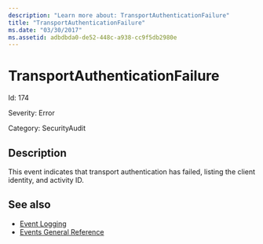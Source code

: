 ```yaml
---
description: "Learn more about: TransportAuthenticationFailure"
title: "TransportAuthenticationFailure"
ms.date: "03/30/2017"
ms.assetid: adbdbda0-de52-448c-a938-cc9f5db2980e
---
```

# TransportAuthenticationFailure

Id: 174  
  
 Severity: Error  
  
 Category: SecurityAudit  
  
## Description  

 This event indicates that transport authentication has failed, listing the client identity, and activity ID.  
  
## See also

- [Event Logging](index.md)
- [Events General Reference](events-general-reference.md)
